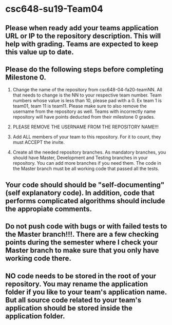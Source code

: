 # csc648-su19-Team04

## Please when ready add your teams application URL or IP to the repository description. This will help with grading. Teams are expected to keep this value up to date.

## Please do the following steps before completing Milestone 0.
1. Change the name of the repository from csc648-04-fa20-teamNN. All that needs to change is the NN to your respective team number. Team numbers whose value is less than 10, please pad with a 0. Ex team 1 is team01, team 11 is team11. Please make sure to also remove the username from the repository as well. Teams with incorrectly name repository will have points deducted from their milestone 0 grades.

1. PLEASE REMOVE THE USERNAME FROM THE REPOSITORY NAME!!!

2. Add ALL members of your team to this repository. For it to count, they must ACCEPT the invite.

3. Create all the needed repository branches. As mandatory branches, you should have Master, Development and Testing branches in your repository. You can add more branches if you need them. The code in the Master branch must be all working code that passed all the tests. 

## Your code should should be "self-documenting" (self explanatory code). In addition, code that performs complicated algorithms should include the appropiate comments. 

## Do not push code with bugs or with failed tests to the Master branch!!!. There are a few checking points during the semester where I check your Master branch to make sure that you only have working code there. 

## NO code needs to be stored in the root of your repository. You may rename the application folder if you like to your team's application name. But all source code related to your team's application should be stored inside the application folder.
